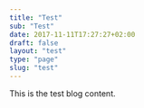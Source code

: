```yaml
---
title: "Test"
sub: "Test"
date: 2017-11-11T17:27:27+02:00
draft: false
layout: "test"
type: "page"
slug: "test"
---
```


This is the test blog content.
